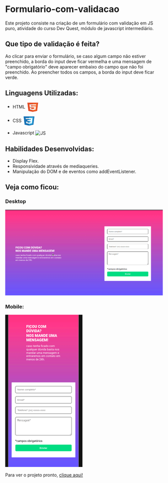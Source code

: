 # Formulario-com-validacao
Este projeto consiste na criação de um formulário com validação em JS puro, atividade do curso Dev Quest, módulo de javascript intermediário.

## Que tipo de validação é feita?
Ao clicar para enviar o formulário, se caso algum campo não estiver preenchido, a borda do input deve ficar vermelha e uma mensagem de "campo obrigatório" 
deve aparecer embaixo do campo que não foi preenchido.
Ao preencher todos os campos, a borda do input deve ficar verde.

## Linguagens Utilizadas:
- HTML <img align="center" alt="HTML" height="30" width="40" src="https://raw.githubusercontent.com/devicons/devicon/master/icons/html5/html5-original.svg">

- CSS  <img align="center" alt="CSS" height="30" width="40" src="https://raw.githubusercontent.com/devicons/devicon/master/icons/css3/css3-original.svg">

- Javascript  <img align="center" alt="JS" height="30" width="40" src="https://cdn.jsdelivr.net/gh/devicons/devicon/icons/javascript/javascript-original.svg" />
          
          
          

## Habilidades Desenvolvidas:
- Display Flex.
- Responsividade através de mediaqueries.
- Manipulação do DOM e de eventos como addEventListener.

## Veja como ficou:

### Desktop
 <img src="./src/images/Peek 21-06-2023 09-38.gif" alt="Video da tela em Desktop">
 
### Mobile:
  <img src="./src/images/Peek 21-06-2023 09-54.gif" alt="Video da tela mobile">

Para ver o projeto pronto, [clique aqui!](https://jessica-os.github.io/Formulario-com-validacao/)
